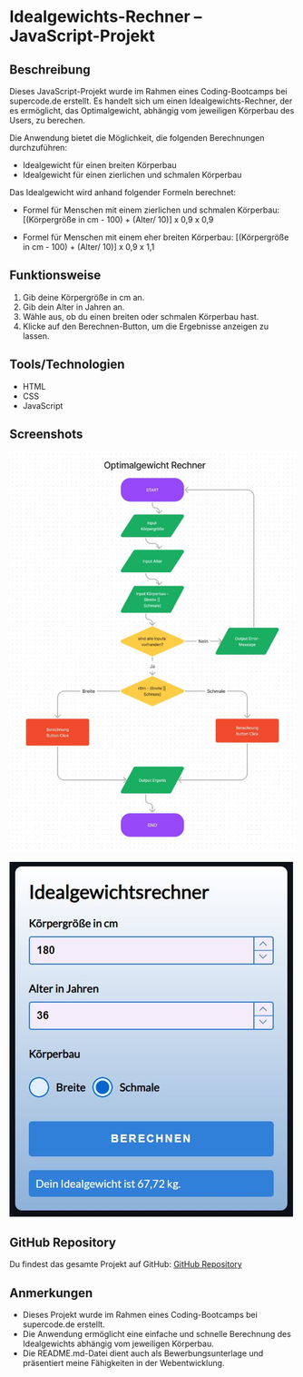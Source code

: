 # Idealgewichts-Rechner – JavaScript-Projekt

## Beschreibung

Dieses JavaScript-Projekt wurde im Rahmen eines Coding-Bootcamps bei supercode.de erstellt. Es handelt sich um einen Idealgewichts-Rechner, der es ermöglicht, das Optimalgewicht, abhängig vom jeweiligen Körperbau des Users, zu berechen.

Die Anwendung bietet die Möglichkeit, die folgenden Berechnungen durchzuführen:

- Idealgewicht für einen breiten Körperbau
- Idealgewicht für einen zierlichen und schmalen Körperbau

Das Idealgewicht wird anhand folgender Formeln berechnet:
- Formel für Menschen mit einem zierlichen und schmalen Körperbau:
[(Körpergröße in cm - 100) + (Alter/ 10)] x 0,9 x 0,9

- Formel für Menschen mit einem eher breiten Körperbau:
[(Körpergröße in cm - 100) + (Alter/ 10)] x 0,9 x 1,1


## Funktionsweise

1. Gib deine Körpergröße in cm an.
2. Gib dein Alter in Jahren an.
3. Wähle aus, ob du einen breiten oder schmalen Körperbau hast.
6. Klicke auf den Berechnen-Button, um die Ergebnisse anzeigen zu lassen.

## Tools/Technologien
- HTML
- CSS
- JavaScript

## Screenshots

![PAP - Flowchart für den Idealgewichtsrechner](./assets/images/screenshot_flowchart_idealgewichtsrechner.jpg)

![Idealgewicht von einer Person mit schmalerem Körperbau](./assets/images/screenshot_idealgewichtsrechner.jpg)

## GitHub Repository

Du findest das gesamte Projekt auf GitHub: [GitHub Repository](https://w1tch3r-code.github.io/js_optimalgewicht_rechner/)

## Anmerkungen

- Dieses Projekt wurde im Rahmen eines Coding-Bootcamps bei supercode.de erstellt.
- Die Anwendung ermöglicht eine einfache und schnelle Berechnung des Idealgewichts abhängig vom jeweiligen Körperbau.
- Die README.md-Datei dient auch als Bewerbungsunterlage und präsentiert meine Fähigkeiten in der Webentwicklung.
